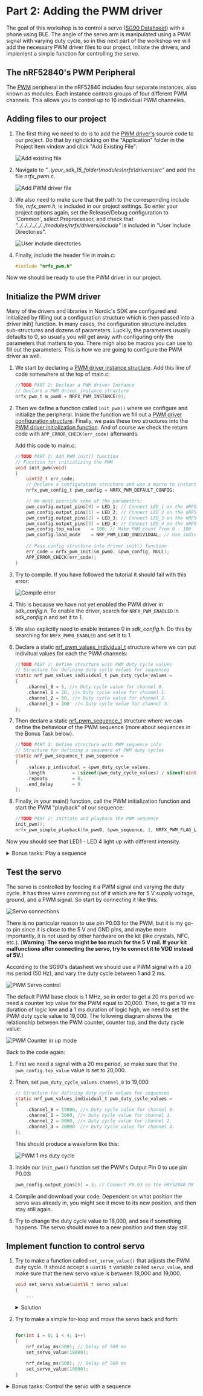 # Part 2: Adding the PWM driver
The goal of this workshop is to control a servo ([SG90 Datahseet](http://www.ee.ic.ac.uk/pcheung/teaching/DE1_EE/stores/sg90_datasheet.pdf)) with a phone using BLE. The angle of the servo arm is manipulated using a PWM signal with varying duty cycle, so in this next part of the workshop we will add the necessary PWM driver files to our project, initiate the drivers, and implement a simple function for controlling the servo.  

## The nRF52840's PWM Peripheral
The [PWM](http://infocenter.nordicsemi.com/topic/com.nordic.infocenter.nrf52840.ps/pwm.html?cp=2_0_0_5_16) peripheral in the nRF52840 includes four separate instances, also known as modules. Each instance controls groups of four different PWM channels. This allows you to control up to 16 individual PWM channeles.

## Adding files to our project
1. The first thing we need to do is to add the [PWM driver's](http://infocenter.nordicsemi.com/topic/com.nordic.infocenter.sdk5.v15.0.0/hardware_driver_pwm.html?cp=4_0_0_2_0_8) source code to our project. Do that by righclicking on the "Application" folder in the Project Item vindow and click "Add Existing File":

    ![Add existing file](./images/part2/add_file.png)

1. Navigate to _"..\your_sdk_15_folder\modules\nrfx\drivers\src"_ and add the file _nrfx_pwm.c_.

    ![Add PWM driver file](./images/part2/driver_path.png)

1. We also need to make sure that the path to the corresponding include file, _nrfx_pwm.h_, is included in our project settings. So enter your project options again, set the Release/Debug configuration to 'Common', select Preprocessor, and check that _"../../../../../../modules/nrfx/drivers/include"_ is included in "User Include Directories".

    ![User include directories](./images/part2/add_include_path.png)

1. Finally, include the header file in main.c:

    ````c
    #include "nrfx_pwm.h"
    ````

Now we should be ready to use the PWM driver in our project. 

## Initialize the PWM driver
Many of the drivers and libraries in Nordic's SDK are configured and initialized by filling out a configuration structure which is then passed into a driver init() function. In many cases, the configuration structure includes sub-structures and dozens of parameters. Luckily, the parameters usually defaults to 0, so usually you will get away with configuring only the parameters that matters to you. There migh also be macros you can use to fill out the parameters. This is how we are going to configure the PWM driver as well. 

1. We start by declaring a [PWM driver instance structure](http://infocenter.nordicsemi.com/topic/com.nordic.infocenter.sdk5.v15.0.0/structnrfx__pwm__t.html?cp=4_0_0_6_9_0_12_1_1). Add this line of code somewhere at the top of main.c: 
    ````c
    //TODO PART 2: Declear a PWM driver Instance
    // Declare a PWM driver instance structure
    nrfx_pwm_t m_pwm0 = NRFX_PWM_INSTANCE(0);
    ````

1. Then we define a function called `init_pwm()` where we configure and initialize the peripheral. Inside the function we fill out a [PWM driver configuration structure](http://infocenter.nordicsemi.com/index.jsp?topic=%2Fcom.nordic.infocenter.sdk5.v15.0.0%2Fstructnrfx__pwm__config__t.html). Finally, we pass these two structures into the [PWM driver initialization function](http://infocenter.nordicsemi.com/topic/com.nordic.infocenter.sdk5.v15.0.0/group__nrfx__pwm.html#gaf06bb9053293005bc91217e5a1791261). And of course we check the return code with `APP_ERROR_CHECK(err_code)` afterwards.

    Add this code to main.c: 

    ````c
    //TODO PART 2: Add PWM init() function
    // Function for initializing the PWM
    void init_pwm(void)
    {
        uint32_t err_code;
        // Declare a configuration structure and use a macro to instantiate it with default parameters.
        nrfx_pwm_config_t pwm_config = NRFX_PWM_DEFAULT_CONFIG;

        // We must override some of the parameters:
        pwm_config.output_pins[0] = LED_1; // Connect LED_1 on the nRF52840 DK to PWM Channel 0
        pwm_config.output_pins[1] = LED_2; // Connect LED_2 on the nRF52840 DK to PWM Channel 1
        pwm_config.output_pins[2] = LED_3; // Connect LED_3 on the nRF52840 DK to PWM Channel 2
        pwm_config.output_pins[3] = LED_4; // Connect LED_4 on the nRF52840 DK to PWM Channel 3
        pwm_config.top_value    = 100; // Make PWM count from 0 - 100
        pwm_config.load_mode    = NRF_PWM_LOAD_INDIVIDUAL; // Use indivitual duty cycle for each PWM channel
        
        // Pass config structure into driver init() function 
        err_code = nrfx_pwm_init(&m_pwm0, &pwm_config, NULL);
        APP_ERROR_CHECK(err_code);
    }
    ````

1. Try to compile. If you have followed the tutorial it should fail with this error:

    ![Compile error](./images/part2/pwm_compile_error.png)

1. This is because we have not yet enabled the PWM driver in _sdk_config.h_. To enable the driver, search for ``NRFX_PWM_ENABLED`` in _sdk_config.h_ and set it to 1. 

1. We also explicitly need to enable instance 0 in _sdk_config.h_. Do this by searching for ``NRFX_PWM0_ENABLED`` and set it to 1.

1. Declare a static [nrf_pwm_values_individual_t](http://infocenter.nordicsemi.com/topic/com.nordic.infocenter.sdk5.v15.0.0/structnrf__pwm__values__individual__t.html?resultof=%22%6e%72%66%5f%70%77%6d%5f%76%61%6c%75%65%73%5f%69%6e%64%69%76%69%64%75%61%6c%5f%74%22%20) structure where we can put indivitual values for each the PWM channels:

    ````c
    //TODO PART 2: Define structure with PWM duty cycle values
    // Structure for defining duty cycle values for sequences
    static nrf_pwm_values_individual_t pwm_duty_cycle_values = 
    {
        .channel_0 = 5, //< Duty cycle value for channel 0.
        .channel_1 = 20, //< Duty cycle value for channel 1.
        .channel_2 = 50, //< Duty cycle value for channel 2.
        .channel_3 = 100  //< Duty cycle value for channel 3.
    };

    ````

1. Then declare a static [nrf_pwm_sequence_t](http://infocenter.nordicsemi.com/topic/com.nordic.infocenter.sdk5.v15.0.0/structnrf__pwm__sequence__t.html?resultof=%22%6e%72%66%5f%70%77%6d%5f%73%65%71%75%65%6e%63%65%5f%74%22%20) structure where we can define the behaviour of the PWM sequence (more about sequences in the Bonus Task below). 

    ````c
    //TODO PART 2: Define structure with PWM sequence info
    // Structure for defining a sequence of PWM duty cycles
    static nrf_pwm_sequence_t pwm_sequence =
    {
        .values.p_individual = &pwm_duty_cycle_values,
        .length          = (sizeof(pwm_duty_cycle_values) / sizeof(uint16_t)),
        .repeats         = 0,
        .end_delay       = 0
    };
    ````

1. Finally, in your main() function, call the PWM initialization function and start the PWM "playback" of our sequence: 
    
    ````c
    //TODO PART 2: Initiate and playback the PWM sequence
    init_pwm();
    nrfx_pwm_simple_playback(&m_pwm0, &pwm_sequence, 1, NRFX_PWM_FLAG_LOOP);
    ````
    
Now you should see that LED1 - LED 4 light up with different intensity.

<details><summary>Bonus tasks: Play a sequence</summary>

The PWM peripheral is quite complex and flexible. For example, you can store a sequence of PWM duty cycles in RAM and have the PWM cycle through these autonomuously using [EasyDMA](http://infocenter.nordicsemi.com/topic/com.nordic.infocenter.nrf52840.ps/pwm.html?cp=2_0_0_5_16_1#concept_wxj_hnw_nr). This allows you to make complex PWM patterns without involving the CPU to update the duty cycle all the time. For example, you can make a sequence that fades an LED repeatedly without using the CPU at all:

![PWM sequence](./images/part2/pwm_sequence.png)

One can also make individual sequences for each of the 4 PWM channels:

![PWM sequence](./images/part2/pwm_sequences.png)

1. Make an array of 5 ``nrf_pwm_values_individual_t`` structures.

    ````c
    // Structure for defining duty cycle values for sequences
    static nrf_pwm_values_individual_t pwm_duty_cycle_values[5];
    ````

1. Before you start the playback, configure the sequence for PWM channel 0 like this:

    ````c
    pwm_duty_cycle_values[0].channel_0 = 5;
    pwm_duty_cycle_values[1].channel_0 = 10;
    pwm_duty_cycle_values[2].channel_0 = 20;
    pwm_duty_cycle_values[3].channel_0 = 30;
    pwm_duty_cycle_values[4].channel_0 = 40;
    pwm_duty_cycle_values[5].channel_0 = 50;
    pwm_duty_cycle_values[6].channel_0 = 60;
    pwm_duty_cycle_values[7].channel_0 = 70;
    pwm_duty_cycle_values[8].channel_0 = 80;
    pwm_duty_cycle_values[9].channel_0 = 90;
    ````

1. Use the ``repeat`` field in the `nrf_pwm_sequence_t` structure to repeat each PWM value as many times as you want before incrementing to the next value in the sequence (remember that with a top value of 100 and base clock of 1 MHz, one PWM period is only 100 / 1 MHz = 0.1 ms long. I.e. you might need a large repeat count to see any difference with the naked eye):
    ````c
    static nrf_pwm_sequence_t pwm_sequence =
    {
        .values.p_individual = &pwm_duty_cycle_values,
        .length          = (sizeof(pwm_duty_cycle_values) / sizeof(uint16_t)),
        .repeats         = N, 
        .end_delay       = 0
    };`
    ````
    ![PWM Value repeats](./images/part2/pwm_value_repeats.png)

1. The LED should now keep on endlessly fading in and out. 

</details>

## Test the servo
The servo is controlled by feeding it a PWM signal and varying the duty cycle. It has three wires comming out of it which are for 5 V supply voltage, ground, and a PWM signal. So start by connecting it like this:

![Servo connections](./images/part2/servo_connections.png)

There is no particular reason to use pin P0.03 for the PWM, but it is my go-to pin since it is close to the 5 V and GND pins, and maybe more importantly, it is not used by other hardware on the kit (like crystals, NFC, etc.). (**Warning: The servo might be too much for the 5 V rail. If your kit malfunctions after connecting the servo, try to connect it to VDD instead of 5V.**)

According to the SG90's datasheet we should use a PWM signal with a 20 ms period (50 Hz), and vary the duty cycle between 1 and 2 ms.

![PWM Servo control](./images/part2/pwm_servo_control.png)

The default PWM base clock is 1 MHz, so in order to get a 20 ms period we need a counter top value for the PWM  equal to 20,000. Then, to get a 19 ms duration of logic low and a 1 ms duration of logic high, we need to set the PWM duty cycle value to 19,000. The following diagram shows the relationship between the PWM counter, counter top, and the duty cycle value:

![PWM Counter in up mode](./images/part2/pwm_edge_polarity.png)

Back to the code again: 

1. First we need a signal with a 20 ms period, so make sure that the `pwm_config.top_value` value is set to 20,000.

1. Then, set ``pwm_duty_cycle_values.channel_0`` to 19,000
    ````c
    // Structure for defining duty cycle values for sequences
    static nrf_pwm_values_individual_t pwm_duty_cycle_values = 
    {
        .channel_0 = 19000, //< Duty cycle value for channel 0.
        .channel_1 = 3000, //< Duty cycle value for channel 1.
        .channel_2 = 8000, //< Duty cycle value for channel 2.
        .channel_3 = 20000  //< Duty cycle value for channel 3.
    };
    ````

    This should produce a waveform like this:

    ![PWM 1 ms duty cycle](./images/part2/pwm_duty_cycle.png)

1. Inside our ``init_pwm()`` function set the PWM's Output Pin 0 to use pin P0.03:
    ````c
    pwm_config.output_pins[0] = 3; // Connect P0.03 on the nRF52840 DK to PWM Channel 0
    ````

1. Compile and download your code. Dependent on what position the servo was already in, you might see it move to its new position, and then stay still again. 

1. Try to change the duty cycle value to 18,000, and see if something happens. The servo should move to a new position and then stay still. 


## Implement function to control servo

1. Try to make a function called `set_servo_value()` that adjusts the PWM duty cycle. It should accept a ``uint16_t`` variable called `servo_value`, and make sure that the new servo value is between 18,000 and 19,000. 

    ````c
    void set_servo_value(uint16_t servo_value)
    {
        ...
    ````

    <details><summary>Solution</summary>

    ````c
    void set_servo_value(uint16_t servo_value)
    {
        uint16_t new_servo_value;
        if(servo_value < 18000)
        {
            new_servo_value = 18000;
        }
        else if(servo_value > 19000)
        {
            new_servo_value = 19000;
        }
        else
        {
            new_servo_value = servo_value;
        }

        pwm_duty_cycle_values.channel_0 = new_servo_value;
        
        NRF_LOG_INFO("Received value %d, setting servo to: %d", servo_value, new_servo_value);
        nrfx_pwm_simple_playback(&m_pwm0, &pwm_sequence, 1, NRFX_PWM_FLAG_LOOP);
    }
    ````

    </details>
    
1. Try to make a simple for-loop and move the servo back and forth:

    ````c
    
    for(int i = 0; i < 4; i++)
    {
        nrf_delay_ms(500); // Delay of 500 ms
        set_servo_value(18000);
        
        nrf_delay_ms(500); // Delay of 500 ms
        set_servo_value(19000);
    }
    ````



<details><summary>Bonus tasks: Control the servo with a sequence</summary>

1. Make a new array of 4 ``nrf_pwm_values_individual_t`` structures.

    ````c
    // Structure for defining duty cycle values for sequences
    static nrf_pwm_values_individual_t pwm_duty_cycle_values[4];
    ````

1. Before you start the playback, configure the sequence for PWM channel 0 like this:

    ````c
    pwm_duty_cycle_values[0].channel_0 = 19000;
    pwm_duty_cycle_values[1].channel_0 = 18500;
    pwm_duty_cycle_values[2].channel_0 = 18000;
    pwm_duty_cycle_values[3].channel_0 = 17500;
    ````

1. Use the ``repeat`` field in the `nrf_pwm_sequence_t` structure to repeat each PWM value 50 times before incrementing to the next value in the sequence (50 * 20 ms = 1 second playback of each value):
    ````c
    static nrf_pwm_sequence_t pwm_sequence =
    {
        .values.p_individual = &pwm_duty_cycle_values,
        .length          = (sizeof(pwm_duty_cycle_values) / sizeof(uint16_t)),
        .repeats         = 50, 
        .end_delay       = 0
    };`
    ````

1. The servo should now iterate through 4 different angles in an endless loop. 

</details>
